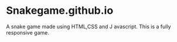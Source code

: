 # Snakegame.github.io
A snake game made using HTML,CSS and J avascript. This is a fully responsive game.
